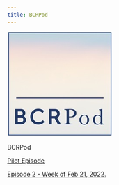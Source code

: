 ```yaml
---
title: BCRPod
---
```


![BCRPod](./blog/BCRPod_Logo.jpeg)

BCRPod

[Pilot Episode](./blog/BCRPod_Pilot_2.mp3)

[Episode 2 - Week of Feb 21, 2022.](./blog/BCRPod_3_2.21.22.m4a)
